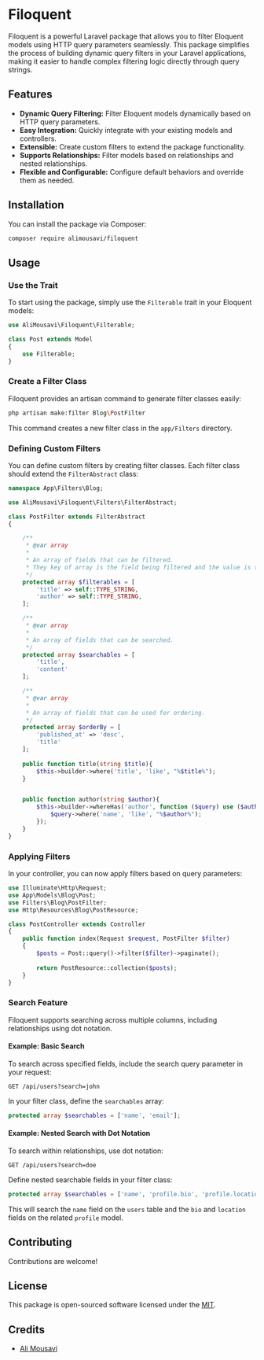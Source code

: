 # Filoquent

Filoquent is a powerful Laravel package that allows you to filter Eloquent models using HTTP query parameters seamlessly. This package simplifies the process of building dynamic query filters in your Laravel applications, making it easier to handle complex filtering logic directly through query strings.

## Features

- **Dynamic Query Filtering:** Filter Eloquent models dynamically based on HTTP query parameters.
- **Easy Integration:** Quickly integrate with your existing models and controllers.
- **Extensible:** Create custom filters to extend the package functionality.
- **Supports Relationships:** Filter models based on relationships and nested relationships.
- **Flexible and Configurable:** Configure default behaviors and override them as needed.

## Installation

You can install the package via Composer:

```bash
composer require alimousavi/filoquent
```

## Usage

### Use the Trait

To start using the package, simply use the `Filterable` trait in your Eloquent models:

```php
use AliMousavi\Filoquent\Filterable;

class Post extends Model
{
    use Filterable;
}
```


### Create a Filter Class

Filoquent provides an artisan command to generate filter classes easily:

```bash
php artisan make:filter Blog\PostFilter
```

This command creates a new filter class in the `app/Filters` directory.


### Defining Custom Filters

You can define custom filters by creating filter classes. Each filter class should extend the `FilterAbstract` class:

```php
namespace App\Filters\Blog;

use AliMousavi\Filoquent\Filters\FilterAbstract;

class PostFilter extends FilterAbstract
{

    /**
     * @var array
     *
     * An array of fields that can be filtered. 
     * They key of array is the field being filtered and the value is the type of the field.
     */
    protected array $filterables = [
        'title' => self::TYPE_STRING,
        'author' => self::TYPE_STRING,
    ];

    /**
     * @var array
     *
     * An array of fields that can be searched. 
     */
    protected array $searchables = [
        'title',
        'content'
    ];

    /**
     * @var array
     *
     * An array of fields that can be used for ordering.
     */
    protected array $orderBy = [
        'published_at' => 'desc',
        'title'
    ];
    
    public function title(string $title){
        $this->builder->where('title', 'like', "%$title%");
    }


    public function author(string $author){
        $this->builder->whereHas('author', function ($query) use ($author) {
            $query->where('name', 'like', "%$author%");
        });
    }
}
```

### Applying Filters

In your controller, you can now apply filters based on query parameters:

```php
use Illuminate\Http\Request;
use App\Models\Blog\Post;
use Filters\Blog\PostFilter;
use Http\Resources\Blog\PostResource;

class PostController extends Controller
{
    public function index(Request $request, PostFilter $filter)
    {
        $posts = Post::query()->filter($filter)->paginate();
        
        return PostResource::collection($posts);
    }
}
```

### Search Feature

Filoquent supports searching across multiple columns, including relationships using dot notation.

#### Example: Basic Search

To search across specified fields, include the search query parameter in your request:

```http
GET /api/users?search=john
```

In your filter class, define the `searchables` array:

```php
protected array $searchables = ['name', 'email'];
```

#### Example: Nested Search with Dot Notation

To search within relationships, use dot notation:

```http
GET /api/users?search=doe
```

Define nested searchable fields in your filter class:

```php
protected array $searchables = ['name', 'profile.bio', 'profile.location'];
```

This will search the `name` field on the `users` table and the `bio` and `location` fields on the related `profile` model.


## Contributing

Contributions are welcome!

## License

This package is open-sourced software licensed under the [MIT](https://choosealicense.com/licenses/mit/).

## Credits

- [Ali Mousavi](https://github.com/alimousavidev)


